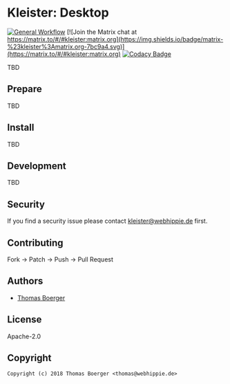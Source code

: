 # Kleister: Desktop

[![General Workflow](https://github.com/kleister/kleister-desktop/actions/workflows/general.yml/badge.svg)](https://github.com/kleister/kleister-desktop/actions/workflows/general.yml) [![Join the Matrix chat at https://matrix.to/#/#kleister:matrix.org](https://img.shields.io/badge/matrix-%23kleister%3Amatrix.org-7bc9a4.svg)](https://matrix.to/#/#kleister:matrix.org) [![Codacy Badge](https://app.codacy.com/project/badge/Grade/81b4de7e02f1414688944fcf74a21122)](https://app.codacy.com/gh/kleister/kleister-desktop/dashboard?utm_source=gh&utm_medium=referral&utm_content=&utm_campaign=Badge_grade)

TBD

## Prepare

TBD

## Install

TBD

## Development

TBD

## Security

If you find a security issue please contact
[kleister@webhippie.de](mailto:kleister@webhippie.de) first.

## Contributing

Fork -> Patch -> Push -> Pull Request

## Authors

-   [Thomas Boerger](https://github.com/tboerger)

## License

Apache-2.0

## Copyright

```console
Copyright (c) 2018 Thomas Boerger <thomas@webhippie.de>
```
